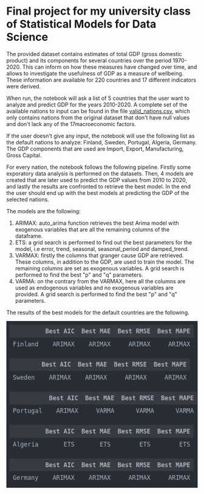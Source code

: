 # Final project for my university class of Statistical Models for Data Science

The provided dataset contains estimates of total GDP (gross domestic product) and its components for several countries over the period 1970-2020. This can inform on how these measures have changed over time, and allows to investigate the usefulness of GDP as a measure of wellbeing. These information are available for 220 countries and 17 different indicators were derived.

When run, the notebook will ask a list of 5 countries that the user want to analyze and predict GDP for the years 2010-2020. A complete set of the available nations to input can be found in the file [valid_nations.csv](https://github.com/dariogemo/UNIVR-SMDS/blob/main/valid_nations.csv), which only contains nations from the original dataset that don't have null values and don't lack any of the 17macroeconomic factors. 

If the user doesn't give any input, the notebook will use the following list as the default nations to analyze: Finland, Sweden, Portugal, Algeria, Germany. The GDP components that are used are Import, Export, Manufacturing, Gross Capital.

For every nation, the notebook follows the following pipeline. Firstly some exporatory data analysis is performed on the datasets. Then, 4 models are created that are later used to predict the GDP values from 2010 to 2020, and lastly the results are confronted to retrieve the best model. In the end the user should end up with the best models at predicting the GDP of the selected nations.

The models are the following:
1. ARIMAX: auto_arima function retrieves the best Arima model with exogenous variables that are all the remaining columns of the dataframe.
2. ETS: a grid search is performed to find out the best parameters for the model, i.e error, trend, seasonal, seasonal_period and damped_trend.
3. VARMAX: firstly the columns that granger cause GDP are retrieved. These columns, in addition to the GDP, are used to train the model. The remaining columns are set as exogenous variables. A grid search is performed to find the best "p" and "q" parameters.
4. VARMA: on the contrary from the VARMAX, here all the columns are used as endogenous variables and no exogenous variables are provided. A grid search is performed to find the best "p" and "q" parameters.

The results of the best models for the default countries are the following.

![](results.png)